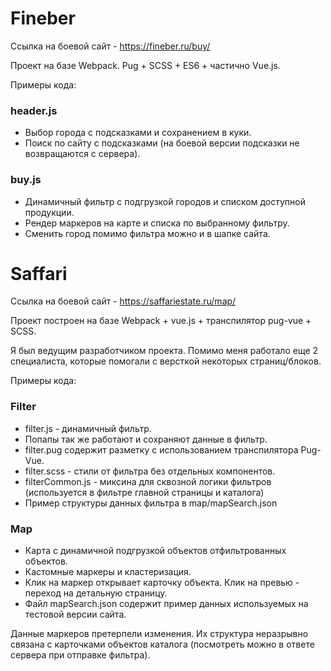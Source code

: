 # Fineber
Ссылка на боевой сайт - https://fineber.ru/buy/

Проект на базе Webpack. Pug + SCSS + ES6 + частично Vue.js.

Примеры кода:
### header.js
- Выбор города с подсказками и сохранением в куки.
- Поиск по сайту с подсказками (на боевой версии подсказки не возвращаются с сервера).

### buy.js
- Динамичный фильтр с подгрузкой городов и списком доступной продукции.
- Рендер маркеров на карте и списка по выбранному фильтру.
- Сменить город помимо фильтра можно и в шапке сайта.


# Saffari
Ссылка на боевой сайт - https://saffariestate.ru/map/

Проект построен на базе Webpack + vue.js + транспилятор pug-vue + SCSS.

Я был ведущим разработчиком проекта. Помимо меня работало еще 2 специалиста, которые помогали с версткой некоторых страниц/блоков. 

Примеры кода:
### Filter
- filter.js - динамичный фильтр.
- Попапы так же работают и сохраняют данные в фильтр.
- filter.pug содержит разметку с использованием транспилятора Pug-Vue.
- filter.scss - стили от фильтра без отдельных компонентов.
- filterCommon.js - миксина для сквозной логики фильтров (используется в фильтре главной страницы и каталога)
- Пример структуры данных фильтра в map/mapSearch.json

### Map
- Карта с динамичной подгрузкой объектов отфильтрованных объектов.
- Кастомные маркеры и кластеризация.
- Клик на маркер открывает карточку объекта. Клик на превью - переход на детальную страницу.
- Файл mapSearch.json содержит пример данных используемых на тестовой версии сайта. 

Данные маркеров претерпели изменения. Их структура неразрывно связана с карточками объектов каталога (посмотреть можно в ответе сервера при отправке фильтра).
